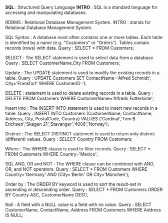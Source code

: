 **SQL** : Structured Query Language
**INTRO** : SQL is a standard language for accessing and manipulating databases.

RDBMS : Relational Database Management System.
INTRO : stands for Relational Database Management System.

SQL Syntax : A database most often contains one or more tables. Each table is identified by a name (e.g. "Customers" or "Orders"). Tables contain records (rows) with data.
Query : SELECT * FROM Customers;

SELECT : The SELECT statement is used to select data from a database.
Ouery : SELECT CustomerName,City FROM Customers;

Update : The UPDATE statement is used to modify the existing records in a table.
Ouery : UPDATE Customers
SET ContactName='Alfred Schmidt', City='Frankfurt'
WHERE CustomerID=1;

DELETE : statement is used to delete existing records in a table.
Query : DELETE FROM Customers WHERE CustomerName='Alfreds Futterkiste';

Insert into : The INSERT INTO statement is used to insert new records in a table.
Query : INSERT INTO Customers (CustomerName, ContactName, Address, City, PostalCode, Country)
VALUES ('Cardinal','Tom B. Erichsen','Skagen 21','Stavanger','4006','Norway');

Distinct : The SELECT DISTINCT statement is used to return only distinct (different) values.
Ouery : SELECT Country FROM Customers;

Where : The WHERE clause is used to filter records.
Query : SELECT * FROM Customers
WHERE Country='Mexico';

SQL AND, OR and NOT : The WHERE clause can be combined with AND, OR, and NOT operators.
Query : SELECT * FROM Customers
WHERE Country='Germany' AND (City='Berlin' OR City='München');

Order by : The ORDER BY keyword is used to sort the result-set in ascending or descending order.
Query : SELECT * FROM Customers
ORDER BY Country ASC, CustomerName DESC;

Null : A field with a NULL value is a field with no value.
Query : SELECT CustomerName, ContactName, Address
FROM Customers
WHERE Address IS NULL;
















